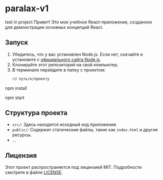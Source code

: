 # paralax-v1

test in project
Привет! Это мое учебное React-приложение, созданное для демонстрации основных концепций React.

## Запуск

1. Убедитесь, что у вас установлен Node.js. Если нет, скачайте и установите с [официального сайта Node.js](https://nodejs.org/).
2. Клонируйте этот репозиторий на свой компьютер.
3. В терминале перейдите в папку с проектом:
   ```bash
   cd путь/к/проекту
   ```

npm install

npm start

## Структура проекта

- `src/`: Здесь находится исходный код приложения.
- `public/`: Содержит статические файлы, такие как `index.html` и другие ресурсы.
- ...

## Лицензия

Этот проект распространяется под лицензией MIT. Подробности смотрите в файле [LICENSE](LICENSE).
